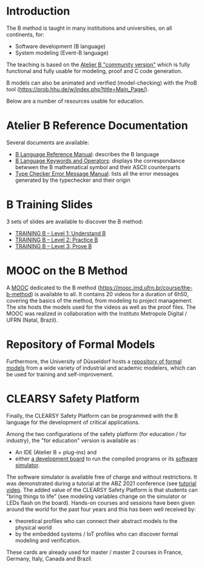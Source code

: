 # Introduction

The B method is taught in many institutions and universities, on all continents, for:

- Software development (B language)
- System modeling (Event-B language)

The teaching is based on the [Atelier B "community version"](https://www.atelierb.eu/en/atelier-b-support-maintenance/download-atelier-b/) which is fully functional and fully usable for modeling, proof and C code generation.

B models can also be animated and verified (model-checking) with the ProB tool (https://prob.hhu.de/w/index.php?title=Main_Page/).

Below are a number of resources usable for education.

# Atelier B Reference Documentation

Several documents are available:

- [B Language Reference Manual](pdfs/manrefb.pdf): describes the B language
- [B Language Keywords and Operators](pdfs/symboles.pdf): displays the correspondance betwwen the B mathematical symbol and their ASCII counterparts
- [Type Checker Error Message Manual](pdfs/MessagesTC.pdf): lists all the error messages generated by the typechecker and their origin

# B Training Slides

3 sets of slides are available to discover the B method:

- [TRAINING B – Level 1: Understand B](pdfs/CLEARSY-Training-B-level-1.pdf)
- [TRAINING B – Level 2: Practice B](pdfs/CLEARSY-Training-B-level-2.pdf)
- [TRAINING B – Level 3: Prove B](pdfs/CLEARSY-Training-B-level-3.pdf)


# MOOC on the B Method

A [MOOC](https://mooc.imd.ufrn.br/course/the-b-method) dedicated to the B method (https://mooc.imd.ufrn.br/course/the-b-method) is available to all. It contains 20 videos for a duration of 6h50, covering the basics of the method, from modeling to project management. The site hosts the models used for the videos as well as the proof files. The MOOC was realized in collaboration with the Instituto Metropole Digital / UFRN (Natal, Brazil).

# Repository of Formal Models

Furthermore, the University of Düsseldorf hosts a [repository of formal models](https://github.com/hhu-stups/specifications/tree/master/prob-examples/B)  from a wide variety of industrial and academic modelers, which can be used for training and self-improvement.

# CLEARSY Safety Platform

Finally, the CLEARSY Safety Platform can be programmed with the B language for the development of critical applications.

Among the two configurations of the safety platform (for education / for industry), the "for education" version is available as :

- An IDE (Atelier B + plug-ins) and
- either [a development board](https://www.clearsy.com/en/components/calculateur-clearsy-safety-plateform/) to run the compiled programs or its [software simulator](https://github.com/CLEARSY/tutorial-ABZ-2021).

The software simulator is available free of charge and without restrictions. It was demonstrated during a tutorial at the ABZ 2021 conference (see [tutorial video](https://www.youtube.com/watch?v=2IL_Wo2-0YM).
The added value of the CLEARSY Safety Platform is that students can "bring things to life" (see modeling variables change on the simulator or LEDs flash on the board). Hands-on courses and sessions have been given around the world for the past four years and this has been well received by:

- theoretical profiles who can connect their abstract models to the physical world
- by the embedded systems / IoT profiles who can discover formal modeling and verification.

These cards are already used for master / master 2 courses in France, Germany, Italy, Canada and Brazil.

